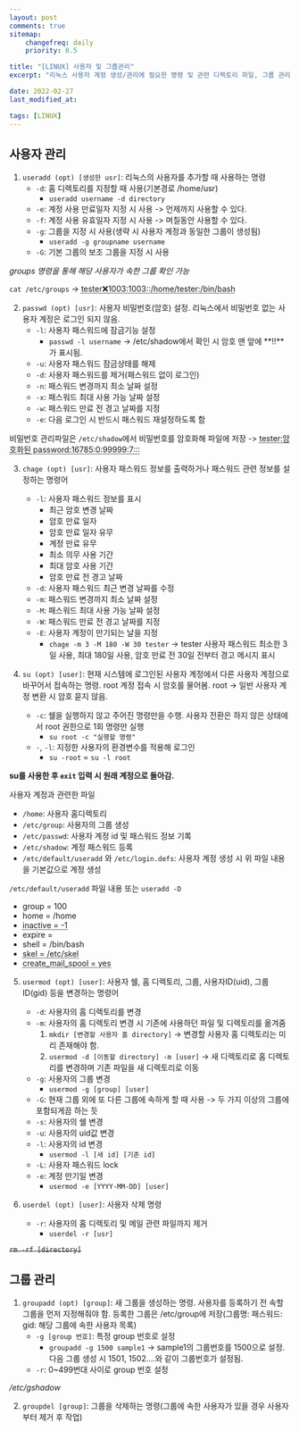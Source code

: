 ```yaml
---
layout: post
comments: true
sitemap:
    changefreq: daily
    priority: 0.5

title: "[LINUX] 사용자 및 그룹관리"
excerpt: "리눅스 사용자 계정 생성/관리에 필요한 명령 및 관련 디렉토리 파일, 그룹 관리를 위한 명령어"

date: 2022-02-27
last_modified_at: 

tags: [LINUX]
---
```


## 사용자 관리

1. `useradd (opt) [생성한 usr]`: 리눅스의 사용자를 추가할 때 사용하는 명령
    * `-d`: 홈 디렉토리를 지정할 때 사용(기본경로 /home/usr)
        * `useradd username -d directory`
    * `-e`: 계정 사용 만료일자 지정 시 사용 -> 언제까지 사용할 수 있다.
    * `-f`: 계정 사용 유효일자 지정 시 사용 -> 며칠동안 사용할 수 있다.
    * `-g`: 그룹을 지정 시 사용(생략 시 사용자 계정과 동일한 그룹이 생성됨)
        * `useradd -g groupname username`
    * `-G`: 기본 그룹의 보조 그룹을 지정 시 사용
  
_groups 명령을 통해 해당 사용자가 속한 그룹 확인 가능_
  
`cat /etc/groups` -> 
<acronym title="사용자계정명: 암호: 사용자 uid: 그룹 id: 사용자 정보 설명: 사용자 홈 디렉토리: 로그인 쉘">tester:x:1003:1003::/home/tester:/bin/bash</acronym>

2. `passwd (opt) [usr]`: 사용자 비밀번호(암호) 설정. 리눅스에서 비밀번호 없는 사용자 계정은 로그인 되지 않음.
    * `-l`: 사용자 패스워드에 잠금기능 설정
        * `passwd -l username` -> /etc/shadow에서 확인 시 암호 맨 앞에 **!!**가 표시됨.
    * `-u`: 사용자 패스워드 잠금상태를 해제
    * `-d`: 사용자 패스워드를 제거(패스워드 없이 로그인)
    * `-n`: 패스워드 변경까지 최소 날짜 설정
    * `-x`: 패스워드 최대 사용 가능 날짜 설정
    * `-w`: 패스워드 만료 전 경고 날짜를 지정
    * `-e`: 다음 로그인 시 반드시 패스워드 재설정하도록 함
  
비밀번호 관리파일은 `/etc/shadow`에서 비밀번호를 암호화해 파일에 저장 -> 
<acronym title="사용자명: 비밀번호: 최근 패스워드 변경일(1970.01.01 이후 경과일 수): 패스워드 최소 사용일(0 -> 언제라도 변경 가능. 3 -> 3일 후부터 변경 가능): 암호 최대 사용 기간(99999 -> 암호 사용기간 제한 없음): 암호 사용 기간 만료 7일전 사용자에게 암호 변경 권고">tester:암호화된 password:16785:0:99999:7:::</acronym>

3. `chage (opt) [usr]`: 사용자 패스워드 정보를 출력하거나 패스워드 관련 정보를 설정하는 명령어
    * `-l`: 사용자 패스워드 정보를 표시
        * 최근 암호 변경 날짜
        * 암호 만료 일자
        * 암호 만료 일자 유무
        * 계정 만료 유무
        * 최소 의무 사용 기간
        * 최대 암호 사용 기간
        * 암호 만료 전 경고 날짜
    * `-d`: 사용자 패스워드 최근 변경 날짜를 수정
    * `-m`: 패스워드 변경까지 최소 날짜 설정
    * `-M`: 패스워드 최대 사용 가능 날짜 설정
    * `-W`: 패스워드 만료 전 경고 날짜를 지정
    * `-E`: 사용자 계정이 만기되는 날을 지정
        * `chage -m 3 -M 180 -W 30 tester` -> tester 사용자 패스워드 최소한 3일 사용, 최대 180일 사용, 암호 만료 전 30일 전부터 경고 메시지 표시

4. `su (opt) [user]`: 현재 시스템에 로그인된 사용자 계정에서 다른 사용자 계정으로 바꾸어서 접속하는 명령. root 계정 접속 시 암호를 물어봄. root -> 일반 사용자 계정 변환 시 암호 묻지 않음.
    * `-c`: 쉘을 실행하지 않고 주어진 명령만을 수행. 사용자 전환은 하지 않은 상태에서 root 권한으로 1회 명령만 실행
        * `su root -c "실행할 명령"`
    * `-`, `-l`: 지정한 사용자의 환경변수를 적용해 로그인
        * `su -root` = `su -l root`
  
**su를 사용한 후 `exit` 입력 시 원래 계정으로 돌아감.**

사용자 계정과 관련한 파일
* `/home`: 사용자 홈디렉토리
* `/etc/group`: 사용자의 그룹 생성
* `/etc/passwd`: 사용자 계정 id 및 패스워드 정보 기록
* `/etc/shadow`: 계정 패스워드 등록
* `/etc/default/useradd` 와 `/etc/login.defs`: 사용자 계정 생성 시 위 파일 내용을 기본값으로 계정 생성

`/etc/default/useradd` 파일 내용 또는 `useradd -D`
* group = 100
* home = /home
* <acronym title="패스워드 종료일 이후 유효기간 여부 설정\n
-1: 유효기간 기능 비활성화됨 의미">inactive = -1</acronym>
* expire = 
* shell = /bin/bash
* <acronym title="사용자 생성 시 제공되는 파일 및 디렉토리가 들어있는 디렉토리를 표시">skel = /etc/skel</acronym>
* <acronym title="사용자 생성 시 메일 파일 생성 여부">create_mail_spool = yes</acronym>

5. `usermod (opt) [user]`: 사용자 쉘, 홈 디렉토리, 그룹, 사용자ID(uid), 그룹ID(gid) 등을 변경하는 명령어
    * `-d`: 사용자의 홈 디렉토리를 변경
    * `-m`: 사용자의 홈 디렉토리 변경 시 기존에 사용하던 파일 및 디렉토리를 옮겨줌
        1. `mkdir [변경할 사용자 홈 directory]` -> 변경할 사용자 홈 디렉토리는 미리 존재해야 함.
        2. `usermod -d [이동할 directory] -m [user]` -> 새 디렉토리로 홈 디렉토리를 변경하며 기존 파일을 새 디렉토리로 이동
    * `-g`: 사용자의 그룹 변경
        * `usermod -g [group] [user]`
    * `-G`: 현재 그룹 외에 또 다른 그룹에 속하게 할 때 사용 -> 두 가지 이상의 그룹에 포함되게끔 하는 듯
    * `-s`: 사용자의 쉘 변경
    * `-u`: 사용자의 uid값 변경
    * `-l`: 사용자의 id 변경
        * `usermod -l [새 id] [기존 id]`
    * `-L`: 사용자 패스워드 lock
    * `-e`: 계정 만기일 변경
        * `usermod -e [YYYY-MM-DD] [user]`

6. `userdel (opt) [user]`: 사용자 삭제 명령
    * `-r`: 사용자의 홈 디렉토리 및 메일 관련 파일까지 제거
        * `userdel -r [usr]`
  
~~`rm -rf [directory]`~~

## 그룹 관리

1. `groupadd (opt) [group]`: 새 그룹을 생성하는 명령. 사용자를 등록하기 전 속할 그룹을 먼저 지정해줘야 함. 등록한 그룹은 /etc/group에 저장(그룹명: 패스워드: gid: 해당 그룹에 속한 사용자 목록)
    * `-g [group 번호]`: 특정 group 번호로 설정
        * `groupadd -g 1500 sample1` -> sample1의 그룹번호를 1500으로 설정. 다음 그룹 생성 시 1501, 1502....와 같이 그룹번호가 설정됨.
    * `-r`: 0~499번대 사이로 group 번호 설정
  
_/etc/gshadow_

2. `groupdel [group]`: 그룹을 삭제하는 명령(그룹에 속한 사용자가 있을 경우 사용자부터 제거 후 작업)